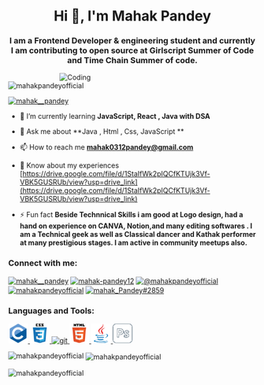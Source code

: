 
<h1 align="center">Hi 👋, I'm Mahak Pandey</h1>
<h3 align="center">I am a Frontend Developer & engineering student and currently I am contributing to open source at Girlscript Summer of Code and Time Chain Summer of code.</h3>
<img align="right" alt="Coding" width="400" src="https://www.google.com/url?sa=i&url=https%3A%2F%2Ftenor.com%2Fview%2Fprogramming-gif-25868426&psig=AOvVaw0TUJDZ7wZVFfga1wHm367S&ust=1685642383447000&source=images&cd=vfe&ved=0CBEQjRxqFwoTCOD1wK6RoP8CFQAAAAAdAAAAABAu">

<p align="left"> <img src="https://komarev.com/ghpvc/?username=mahakpandeyofficial&label=Profile%20views&color=0e75b6&style=flat" alt="mahakpandeyofficial" /> </p>

<p align="left"> <a href="https://twitter.com/mahak__pandey" target="blank"><img src="https://img.shields.io/twitter/follow/mahak__pandey?logo=twitter&style=for-the-badge" alt="mahak__pandey" /></a> </p>

- 🌱 I’m currently learning **JavaScript, React , Java with DSA**

- 💬 Ask me about **Java , Html , Css, JavaScript **

- 📫 How to reach me **mahak0312pandey@gmail.com**

- 📄 Know about my experiences [https://drive.google.com/file/d/1StaIfWk2pIQCfKTUjk3Vf-VBK5GUSRUb/view?usp=drive_link](https://drive.google.com/file/d/1StaIfWk2pIQCfKTUjk3Vf-VBK5GUSRUb/view?usp=drive_link)

- ⚡ Fun fact **Beside Technnical Skills i am good at Logo design, had a hand on experience on CANVA, Notion,and many editing softwares . I am a Technical geek as well as Classical dancer and Kathak performer at many prestigious stages. I am active in community meetups also.**

<h3 align="left">Connect with me:</h3>
<p align="left">
<a href="https://twitter.com/mahak__pandey" target="blank"><img align="center" src="https://raw.githubusercontent.com/rahuldkjain/github-profile-readme-generator/master/src/images/icons/Social/twitter.svg" alt="mahak__pandey" height="30" width="40" /></a>
<a href="https://linkedin.com/in/mahak-pandey12" target="blank"><img align="center" src="https://raw.githubusercontent.com/rahuldkjain/github-profile-readme-generator/master/src/images/icons/Social/linked-in-alt.svg" alt="mahak-pandey12" height="30" width="40" /></a>
<a href="https://hashnode.com/@mahakpandeyofficial" target="blank"><img align="center" src="https://raw.githubusercontent.com/rahuldkjain/github-profile-readme-generator/master/src/images/icons/Social/hashnode.svg" alt="@mahakpandeyofficial" height="30" width="40" /></a>
<a href="https://www.leetcode.com/mahakpandeyofficial" target="blank"><img align="center" src="https://raw.githubusercontent.com/rahuldkjain/github-profile-readme-generator/master/src/images/icons/Social/leet-code.svg" alt="mahakpandeyofficial" height="30" width="40" /></a>
<a href="https://discord.gg/mahak_Pandey#2859" target="blank"><img align="center" src="https://raw.githubusercontent.com/rahuldkjain/github-profile-readme-generator/master/src/images/icons/Social/discord.svg" alt="mahak_Pandey#2859" height="30" width="40" /></a>
</p>

<h3 align="left">Languages and Tools:</h3>
<p align="left"> <a href="https://www.cprogramming.com/" target="_blank" rel="noreferrer"> <img src="https://raw.githubusercontent.com/devicons/devicon/master/icons/c/c-original.svg" alt="c" width="40" height="40"/> </a> <a href="https://www.w3schools.com/css/" target="_blank" rel="noreferrer"> <img src="https://raw.githubusercontent.com/devicons/devicon/master/icons/css3/css3-original-wordmark.svg" alt="css3" width="40" height="40"/> </a> <a href="https://git-scm.com/" target="_blank" rel="noreferrer"> <img src="https://www.vectorlogo.zone/logos/git-scm/git-scm-icon.svg" alt="git" width="40" height="40"/> </a> <a href="https://www.w3.org/html/" target="_blank" rel="noreferrer"> <img src="https://raw.githubusercontent.com/devicons/devicon/master/icons/html5/html5-original-wordmark.svg" alt="html5" width="40" height="40"/> </a> <a href="https://www.java.com" target="_blank" rel="noreferrer"> <img src="https://raw.githubusercontent.com/devicons/devicon/master/icons/java/java-original.svg" alt="java" width="40" height="40"/> </a> <a href="https://www.photoshop.com/en" target="_blank" rel="noreferrer"> <img src="https://raw.githubusercontent.com/devicons/devicon/master/icons/photoshop/photoshop-line.svg" alt="photoshop" width="40" height="40"/> </a> </p>

<p><img align="left" src="https://github-readme-stats.vercel.app/api/top-langs?username=mahakpandeyofficial&show_icons=true&locale=en&layout=compact" alt="mahakpandeyofficial" /></p>

<p>&nbsp;<img align="center" src="https://github-readme-stats.vercel.app/api?username=mahakpandeyofficial&show_icons=true&locale=en" alt="mahakpandeyofficial" /></p>

<p><img align="center" src="https://github-readme-streak-stats.herokuapp.com/?user=mahakpandeyofficial&" alt="mahakpandeyofficial" /></p>
